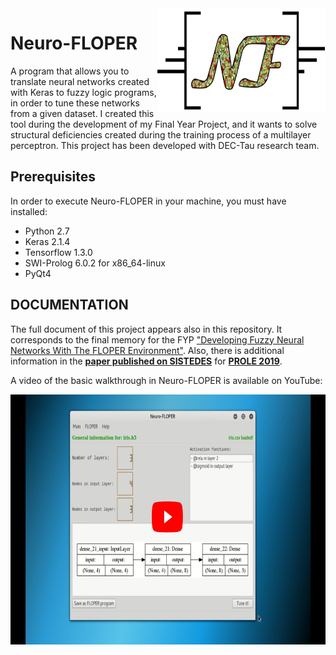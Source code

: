 <img src="IMG/logo_about.png" align="right" height="166" width="270"/>

# Neuro-FLOPER

A program that allows you to translate neural networks created with Keras to fuzzy logic programs, in order to tune these networks from a given dataset. I created this tool during the development of my Final Year Project, and it wants to solve structural deficiencies created during the training process of a multilayer perceptron. This project has been developed with DEC-Tau research team.
## Prerequisites

In order to execute Neuro-FLOPER in your machine, you must have installed:
* Python 2.7
* Keras 2.1.4
* Tensorflow 1.3.0
* SWI-Prolog 6.0.2 for x86_64-linux
* PyQt4

## DOCUMENTATION

The full document of this project appears also in this repository. It corresponds to the final memory for the FYP <a href="https://github.com/Xachap/Neuro-FLOPER/blob/master/Developing%20Fuzzy%20Neural%20Networks%20With%20The%20FLOPER%20Environment.pdf">"Developing Fuzzy Neural Networks With The FLOPER Environment"</a>. Also, there is additional information in the <a href="https://biblioteca.sistedes.es/articulo/tuning-neural-networks-in-a-fuzzy-logic-programming-environment/">**paper published on SISTEDES**</a> for <a href="http://sistedes2019.spilab.es/prole/">**PROLE 2019**</a>.

A video of the basic walkthrough in Neuro-FLOPER is available on YouTube:

<p align="center">
<a href="https://www.youtube.com/watch?v=uLEuXNAy6AI&vl=es" target="_blank"><img src="IMG/demo.png" height="400" width="700"/></a>
</p>

